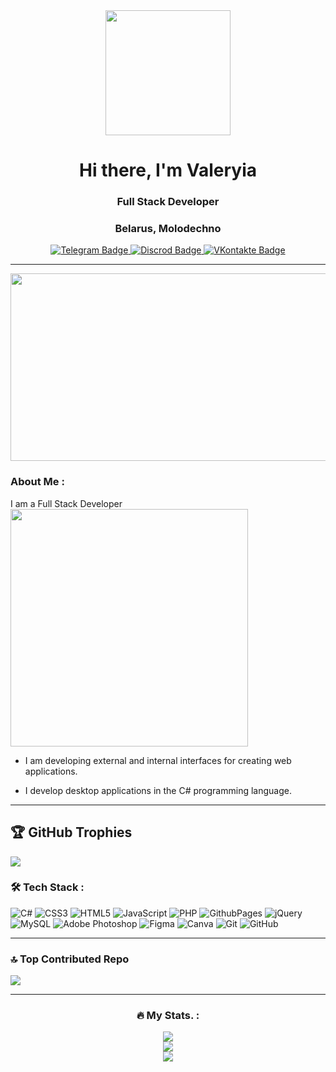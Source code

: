 <div id="header" align="center">
  <img src="https://media.giphy.com/media/bJ4TVNYNUympPgcpem/giphy.gif" width="200"/>
</div>
<div id="header" align="center">
<h1>Hi there, I'm Valeryia</h1>
<h3>Full Stack Developer</h3>
<h3>Belarus, Molodechno</h3>
</div>
<div id="badges" align="center">
  <a href="https://t.me/Valrywww">
    <img src="https://img.shields.io/badge/Telegram-blue?style=for-the-badge&logo=telegram&logoColor=white" alt="Telegram Badge"/>
  </a>
  <a href="https://discordapp.com/users/valryw">
    <img src="https://img.shields.io/badge/Discord-7289DA?style=for-the-badge&logo=Discord&logoColor=white" alt="Discrod Badge"/>
  </a>
  <a href="https://vk.com/id531483141">
    <img src="https://img.shields.io/badge/VK-blue?style=for-the-badge&logo=VK&logoColor=white" alt="VKontakte Badge"/>
  </a>
</div>

---

<div align="center">
  <img src="https://media.giphy.com/media/10zxDv7Hv5RF9C/giphy.gif?cid=ecf05e478pzitif7psiocb2bd87butj4rkj93wzrqrnv5mz9&ep=v1_gifs_related&rid=giphy.gif&ct=g" width="600" height="300"/>
</div>

### About Me :

I am a Full Stack Developer <img height="380" src = "https://media.giphy.com/media/mGcNjsfWAjY5AEZNw6/giphy.gif">

-  I am developing external and internal interfaces for creating web applications.

-  I develop desktop applications in the C# programming language.

---

## 🏆 GitHub Trophies
![](https://github-profile-trophy.vercel.app/?username=Lerqwqxx&theme=radical&no-frame=true&no-bg=false&margin-w=4)

### :hammer_and_wrench: Tech Stack :

![C#](https://img.shields.io/badge/c%23-%23239120.svg?style=flat&logo=csharp&logoColor=white) ![CSS3](https://img.shields.io/badge/css3-%231572B6.svg?style=flat&logo=css3&logoColor=white) ![HTML5](https://img.shields.io/badge/html5-%23E34F26.svg?style=flat&logo=html5&logoColor=white) ![JavaScript](https://img.shields.io/badge/javascript-%23323330.svg?style=flat&logo=javascript&logoColor=%23F7DF1E) ![PHP](https://img.shields.io/badge/php-%23777BB4.svg?style=flat&logo=php&logoColor=white) ![GithubPages](https://img.shields.io/badge/github%20pages-121013?style=flat&logo=github&logoColor=white) ![jQuery](https://img.shields.io/badge/jquery-%230769AD.svg?style=flat&logo=jquery&logoColor=white) ![MySQL](https://img.shields.io/badge/mysql-4479A1.svg?style=flat&logo=mysql&logoColor=white) ![Adobe Photoshop](https://img.shields.io/badge/adobe%20photoshop-%2331A8FF.svg?style=flat&logo=adobe%20photoshop&logoColor=white) ![Figma](https://img.shields.io/badge/figma-%23F24E1E.svg?style=flat&logo=figma&logoColor=white) ![Canva](https://img.shields.io/badge/Canva-%2300C4CC.svg?style=flat&logo=Canva&logoColor=white) ![Git](https://img.shields.io/badge/git-%23F05033.svg?style=flat&logo=git&logoColor=white) ![GitHub](https://img.shields.io/badge/github-%23121011.svg?style=flat&logo=github&logoColor=white)

---
### 🔝 Top Contributed Repo
![](https://github-contributor-stats.vercel.app/api?username=Lerqwqxx&limit=5&theme=radical&combine_all_yearly_contributions=true)

---
<div align="center">
  
### :fire: My Stats. :

![](https://github-readme-stats.vercel.app/api?username=Lerqwqxx&theme=radical&hide_border=false&include_all_commits=true&count_private=false)<br/>
![](https://github-readme-streak-stats.herokuapp.com/?user=Lerqwqxx&theme=radical&hide_border=false)<br/>
![](https://github-readme-stats.vercel.app/api/top-langs/?username=Lerqwqxx&theme=radical&hide_border=false&include_all_commits=true&count_private=false&layout=compact)

</div>

